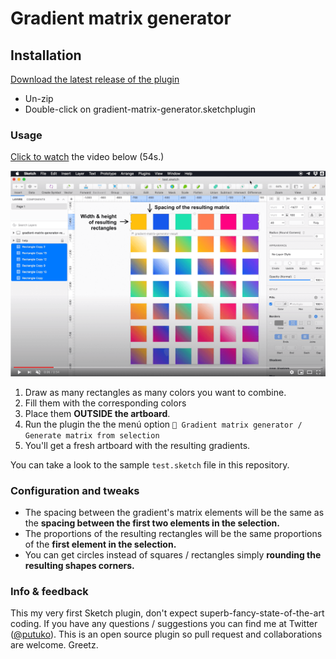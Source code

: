 # Gradient matrix generator

## Installation

[Download the latest release of the plugin](../../releases/latest/download/gradient-matrix-generator.sketchplugin.zip) 
- Un-zip
- Double-click on gradient-matrix-generator.sketchplugin

### Usage

[Click to watch](https://youtu.be/0UknL4fJ0Ls) the video below (54s.)

[![Gradient matrix generator Sketch plugin. Micro tutorial](snapshot.png)](https://youtu.be/0UknL4fJ0Ls "Gradient matrix generator Sketch plugin. Micro tutorial")

1. Draw as many rectangles as many colors you want to combine.
2. Fill them with the corresponding colors
3. Place them **OUTSIDE the artboard**.
4. Run the plugin the the menú option `🌈 Gradient matrix generator / Generate matrix from selection`
5. You'll get a fresh artboard with the resulting gradients.

You can take a look to the sample `test.sketch` file in this repository.

### Configuration and tweaks

- The spacing between the gradient's matrix elements will be the same as the **spacing between the first two elements in the selection.**
- The proportions of the resulting rectangles will be the same proportions of the **first element in the selection.**
- You can get circles instead of squares / rectangles simply **rounding the resulting shapes corners.**

### Info & feedback

This my very first Sketch plugin, don't expect superb-fancy-state-of-the-art coding. If you have any questions / suggestions you can find me at Twitter ([@putuko](https://twitter.com/putuko)). This is an open source plugin so pull request and collaborations are welcome. Greetz.